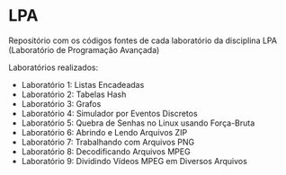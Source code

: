 # LPA
Repositório com os códigos fontes de cada laboratório da disciplina LPA (Laboratório de Programação Avançada)

Laboratórios realizados:

 * Laboratório 1: Listas Encadeadas
 * Laboratório 2: Tabelas Hash
 * Laboratório 3: Grafos
 * Laboratório 4: Simulador por Eventos Discretos
 * Laboratório 5: Quebra de Senhas no Linux usando Força-Bruta
 * Laboratório 6: Abrindo e Lendo Arquivos ZIP
 * Laboratório 7: Trabalhando com Arquivos PNG
 * Laboratório 8: Decodificando Arquivos MPEG
 * Laboratório 9: Dividindo Vídeos MPEG em Diversos Arquivos
